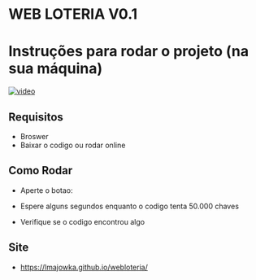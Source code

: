 # WEB LOTERIA V0.1

# Instruções para rodar o projeto (na sua máquina)

[![video](https://img.youtube.com/vi/uIg-GsUgdFE/0.jpg)](https://www.youtube.com/watch?v=uIg-GsUgdFE)

## Requisitos
  -  Broswer
  -  Baixar o codigo ou rodar online

## Como Rodar

 * Aperte o botao:
  
 * Espere alguns segundos enquanto o codigo tenta 50.000 chaves
  
 * Verifique se o codigo encontrou algo
 

 ## Site

 * https://lmajowka.github.io/webloteria/